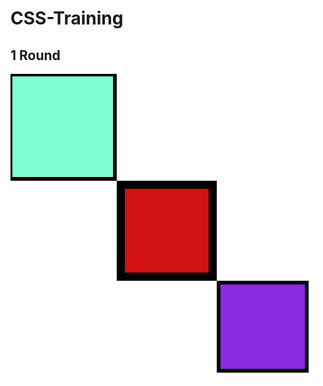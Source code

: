 # CSS-Training

## 1 Round

![Picture-of-1Round](https://github.com/kohoki/CSS-Training/blob/2025fb11fb8d82808fa78b468b6bb4a097ef1515/1round/1round.png)
